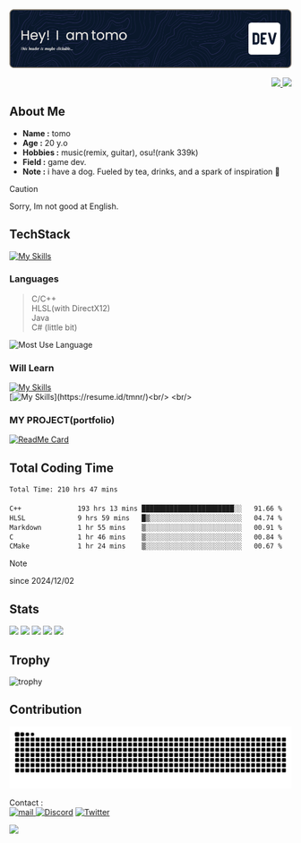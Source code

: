 <a href="https://resume.id/tmnr/" target="_new">
  <img src="./header.png">
</a>

<p align="right">
  <a href="https://github.com/MaekawaTomonori">
    <img height="20" src="https://komarev.com/ghpvc/?username=MaekawaTomonori&color=brightgreen"/>
  </a>
  <a href="https://github.com/MaekawaTomonori">
    <img height="20" src="https://img.shields.io/github/followers/MaekawaTomonori?label=follow&logo=github&style=flat&color=00cf00" />
  </a>
</p>


<!--
**MaekawaTomonori/MaekawaTomonori** is a ✨ _special_ ✨ repository because its `README.md` (this file) appears on your GitHub profile.

Here are some ideas to get you started:

- 🔭 I’m currently working on ...
- 🌱 I’m currently learning ...
- 👯 I’m looking to collaborate on ...
- 🤔 I’m looking for help with ...
- 💬 Ask me about ...
- 📫 How to reach me: ...
- 😄 Pronouns: ...
- ⚡ Fun fact: ...
-->

## About Me
- **Name :** tomo
- **Age :** 20 y.o 
- **Hobbies :** music(remix, guitar), osu!(rank 339k) 
- **Field :** game dev. 
- **Note :** i have a dog. Fueled by tea, drinks, and a spark of inspiration :woozy_face:

> [!CAUTION]
> Sorry, Im not good at English.


## TechStack
[![My Skills](https://skillicons.dev/icons?i=cpp,java,visualstudio,idea,windows,github,notion,bots)](https://resume.id/tmnr/)

### Languages
> C/C++ <br/>
> HLSL(with DirectX12) <br/>
> Java <br/>
> C# (little bit)<br/>

![Most Use Language](https://github-readme-stats.vercel.app/api/top-langs/?username=MaekawaTomonori&theme=vue-dark)

### Will Learn
[![My Skills](https://skillicons.dev/icons?i=raspberrypi,linux,mysql,git,docker,grafana,php,vim)](https://resume.id/tmnr/)<br/>
[![My Skills](https://skillicons.dev/icons?i=clion,cmake,gradle,md,rust,vscode,ubuntu,unity,unreal,)](https://resume.id/tmnr/)<br/> <br/>

### MY PROJECT(portfolio)
[![ReadMe Card](https://github-readme-stats.vercel.app/api/pin/?username=MaekawaTomonori&repo=Engine)](https://github.com/MaekawaTomonori/Engine/)

## Total Coding Time
<!--START_SECTION:waka-->

```txt
Total Time: 210 hrs 47 mins

C++              193 hrs 13 mins ███████████████████████░░   91.66 %
HLSL             9 hrs 59 mins   █▒░░░░░░░░░░░░░░░░░░░░░░░   04.74 %
Markdown         1 hr 55 mins    ▒░░░░░░░░░░░░░░░░░░░░░░░░   00.91 %
C                1 hr 46 mins    ▒░░░░░░░░░░░░░░░░░░░░░░░░   00.84 %
CMake            1 hr 24 mins    ▒░░░░░░░░░░░░░░░░░░░░░░░░   00.67 %
```

<!--END_SECTION:waka-->
>[!NOTE]
> since 2024/12/02

## Stats
![](http://github-profile-summary-cards.vercel.app/api/cards/profile-details?username=MaekawaTomonori&theme=gruvbox)
![](http://github-profile-summary-cards.vercel.app/api/cards/repos-per-language?username=MaekawaTomonori&theme=gruvbox)
![](http://github-profile-summary-cards.vercel.app/api/cards/most-commit-language?username=MaekawaTomonori&theme=gruvbox)
![](http://github-profile-summary-cards.vercel.app/api/cards/stats?username=MaekawaTomonori&theme=gruvbox)
![](http://github-profile-summary-cards.vercel.app/api/cards/productive-time?username=MaekawaTomonori&theme=gruvbox&utcOffset=9)

## Trophy
![trophy](https://github-profile-trophy.vercel.app/?username=MaekawaTomonori&theme=gruvbox)

## Contribution
![](https://raw.githubusercontent.com/MaekawaTomonori/MaekawaTomonori/output/github-contribution-grid-snake.svg)

Contact : <br/>
<a href=mailto:info@botrpg.com>
  <img alt="mail" height="50" width="45" src="https://cdn.simpleicons.org/gmail/black/white">
</a>
[![Discord](https://skillicons.dev/icons?i=discord)](https://discordapp.com/users/426265852153692161)
[![Twitter](https://skillicons.dev/icons?i=twitter)](https://twitter.com/tomogamesyt)

<p align="left">
  <img src="https://capsule-render.vercel.app/api?type=waving&color=gradient&height=60&section=footer"/>
</p>
